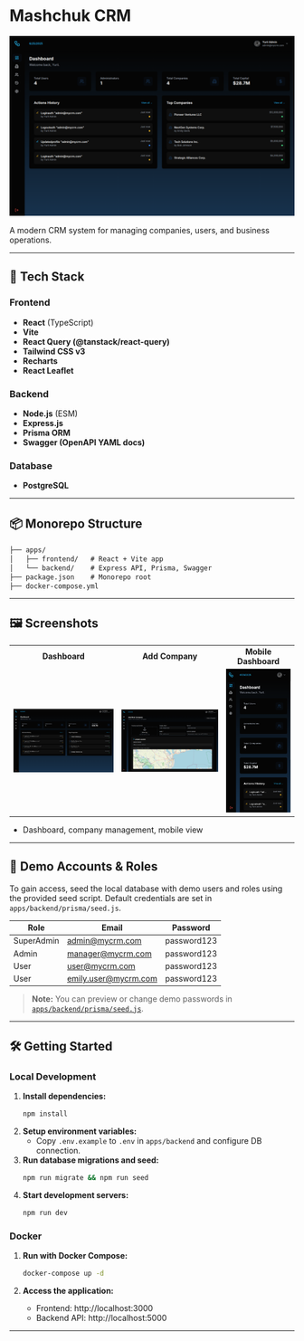 # Mashchuk CRM

![Mashchuk CRM Dashboard](apps/frontend/public/project1.png)

A modern CRM system for managing companies, users, and business operations.

---

## 🚀 Tech Stack

### Frontend
- **React** (TypeScript)
- **Vite**
- **React Query (@tanstack/react-query)**
- **Tailwind CSS v3**
- **Recharts**
- **React Leaflet**

### Backend
- **Node.js** (ESM)
- **Express.js**
- **Prisma ORM**
- **Swagger (OpenAPI YAML docs)**

### Database
- **PostgreSQL**

---

## 📦 Monorepo Structure

```
├── apps/
│   ├── frontend/   # React + Vite app
│   └── backend/    # Express API, Prisma, Swagger
├── package.json    # Monorepo root
├── docker-compose.yml
```

---

## 🖼️ Screenshots

<table>
  <tr>
    <td align="center"><b>Dashboard</b></td>
    <td align="center"><b>Add Company</b></td>
    <td align="center"><b>Mobile Dashboard</b></td>
  </tr>
  <tr>
    <td><img src="apps/frontend/public/project1.png" alt="Dashboard" width="350"/></td>
    <td><img src="apps/frontend/public/project2.png" alt="Add Company" width="350"/></td>
    <td><img src="apps/frontend/public/project3.png" alt="Mobile Dashboard" width="180"/></td>
  </tr>
</table>

- Dashboard, company management, mobile view

---

## 🧪 Demo Accounts & Roles

To gain access, seed the local database with demo users and roles using the provided seed script. Default credentials are set in `apps/backend/prisma/seed.js`.

| Role         | Email                  | Password      |
|--------------|------------------------|---------------|
| SuperAdmin   | admin@mycrm.com        | password123   |
| Admin        | manager@mycrm.com      | password123   |
| User         | user@mycrm.com         | password123   |
| User         | emily.user@mycrm.com   | password123   |

> **Note:** You can preview or change demo passwords in [`apps/backend/prisma/seed.js`](apps/backend/prisma/seed.js).

---

## 🛠️ Getting Started

### Local Development

1. **Install dependencies:**
   ```sh
   npm install
   ```
2. **Setup environment variables:**
   - Copy `.env.example` to `.env` in `apps/backend` and configure DB connection.
3. **Run database migrations and seed:**
   ```sh
   npm run migrate && npm run seed
   ```
4. **Start development servers:**
   ```sh
   npm run dev
   ```

### Docker

1. **Run with Docker Compose:**
   ```sh
   docker-compose up -d
   ```

2. **Access the application:**
   - Frontend: http://localhost:3000
   - Backend API: http://localhost:5000

---
